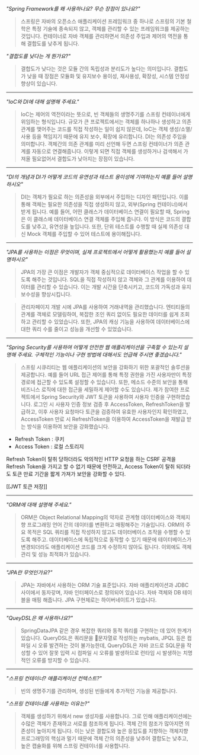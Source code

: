 *"Spring Framework를 왜 사용하나요? 무슨 장점이 있나요?"*

> 스프링은 자바의 오픈소스 애플리케이션 프레임워크 중 하나로 스프링의 기본 철학은 특정 기술에 종속되지 않고, 객체를 관리할 수 있는 프레임워크를 제공하는 것입니다. 
> 컨테이너로 자바 객체를 관리하면서 의존성 주입과 제어의 역전을 통해 결합도를 낮추게 됩니다.

*"결합도를 낮다는 게 뭔가요?"*

> 결합도가 낮다는 것은 모듈 간의 독립성과 분리도가 높다는 의미입니다. 결합도가 낮을 때 장점은 모듈화 및 유지보수 용이성, 재사용성, 확장성, 시스템 안정성 향상이 있습니다.

---
*"IoC와 DI에 대해 설명해 주세요."*

> IoC는 제어의 역전이라는 뜻으로, 빈 객체들의 생명주기를 스프링 컨테이너에게 위임하는 형식입니다. 규모가 큰 프로젝트에서는 객체를 하나하나 생성하고 의존관계를 맺어주는 코드를 직접 작성하는 일이 쉽지 않은데, IoC는 객체 생성/소멸/사용 등을 책임지기 때문에 유지 보수, 확장에 유리합니다.
> DI는 의존성 주입을 의미합니다. 객체간의 의존 관계를 미리 선언해 두면 스프링 컨테이너가 의존 관계를 자동으로 연결해줍니다.
> 이렇게 되면 직접 객체를 생성하거나 검색해서 가져올 필요없어서 결합도가 낮아지는 장점이 있습니다.

---
*"DI의 개념과 DI가 어떻게 코드의 유연성과 테스트 용이성에 기여하는지 예를 들어 설명하시오"*

> DI는 객체가 필요로 하는 의존성을 외부에서 주입하는 디자인 패턴입니다. 이를 통해 객체는 필요한 의존성을 직접 생성하지 않고, 외부(Spring 컨테이너)에서 받게 됩니다.
> 예를 들어, 어떤 클래스가 데이터베이스 연결이 필요할 때, Spring은 이 클래스에 데이터베이스 연결 객체를 주입해 줍니다. 이 방식은 코드의 결합도를 낮추고, 유연성을 높입니다.
> 또한, 단위 테스트를 수행할 때 실제 의존성 대신 Mock 객체를 주입할 수 있어 테스트에 용이해집니다.

---
*"JPA를 사용하는 이점은 무엇이며, 실제 프로젝트에서 어떻게 활용했는지 예를 들어 설명하시오"*

> JPA의 가장 큰 이점은 개발자가 객체 중심적으로 데이터베이스 작업을 할 수 있도록 해주는 것입니다. SQL을 직접 작성하지 않고 객체와 그 관계를 이용하여 데이터를 관리할 수 있습니다.
> 이는 개발 시간을 단축시키고, 코드의 가독성과 유지 보수성을 향상시킵니다.

> 관리자페이지 개발 시에 JPA를 사용하여 거래내역을 관리했습니다. 엔티티들의 관계를 객체로 모델링하여, 복잡한 조인 쿼리 없이도 필요한 데이터를 쉽게 조회하고 관리할 수 있었습니다. 또한, JPA의 캐싱 기능을 사용하여 데이터베이스에 대한 쿼리 수를 줄이고 성능을 개선할 수 있었습니다.

---
*"Spring Security를 사용하여 어떻게 안전한 웹 애플리케이션을 구축할 수 있는지 설명해 주세요. 구체적인 기능이나 구현 방법에 대해서도 언급해 주시면 좋겠습니다."*

> 스프링 시큐리티는 웹 애플리케이션의 보안을 강화하기 위한 포괄적인 솔루션을 제공합니다. 예를 들어 URL 접근 제어를 통해 특정 권한을 가진 사용자만이 특정 경로에 접근할 수 있도록 설정할 수 있습니다. 또한, 메소드 수준의 보안을 통해 비즈니스 로직에 대한 접근을 세밀하게 제어할 수도 있습니다.
> 제가 참여한 프로젝트에서 Spring Security와 JWT 토큰을 사용하여 사용자 인증을 구현하였습니다. 로그인 시 사용자 인증 정보 검증 후 AccessToken, RefreshToken을 발급하고, 이후 사용자 요청마다 토큰을 검증하여 유효한 사용자인지 확인하였고, AccessToken 만료 시 RefreshToken을 이용하여 AccessToken을 재발급 받는 방식을 이용하여 보안을 강화했습니다.

- Refresh Token : 쿠키 
- Access Token : 로컬 스토리지

Refresh Token이 탈취 당하더라도 악의적인 HTTP 요청을 하는 CSRF 공격을 Refresh Token을 가지고 할 수 없기 때문에 안전하고, 
Access Token이 탈취 되더라도 토큰 만료 기간을 짧게 가져가 보안을 강화할 수 있다.

[[JWT 토큰 저장]]

---
*"ORM에 대해 설명해 주세요."*

> ORM은 Object Relational Mapping의 약자로 관계형 데이터베이스와 객체지향 프로그래밍 언어 간의 데이터를 변환하고 매핑해주는 기술입니다. 
> ORM의 주요 목적은 SQL 쿼리를 직접 작성하지 않고도 데이터베이스 조작을 수행할 수 있도록 해주고. 데이터베이스에 독립적으로 동작할 수 있기 때문에 테이터베이스가 변경되더라도 애플리케이션 코드를 크게 수정하지 않아도 됩니다. 이외에도 객체 관리 및 성능 최적화가 있습니다.

---
*"JPA란 무엇인가요?"*

> JPA는 자바에서 사용하는 ORM 기술 표준입니다. 자바 애플리케이션과 JDBC 사이에서 동자갛며, 자바 인터페이스로 정의되어 있습니다.
> 자바 객체와 DB 테이블을 매핑 해줍니다. JPA 구현체로는 하이버네이트가 있습니다.

---
*"QueyDSL은 왜 사용하나요?"*

> SpringDataJPA 같은 경우 복잡한 쿼리와 동적 쿼리를 구현하는 데 있어 한계가 있습니다. QueryDSL은 쿼리문을 문자열로 작성하는 mybatis, JPQL 등은 컴파일 시 오류 발견하는 것이 불가능한데, QueryDSL은 자바 코드로 SQL문을 작성할 수 있어 잘못 입력 시 컴파일 시 오류를 발생하므로 런타임 시 발생하는 치명적인 오류를 방지할 수 있습니다.

---
*"스프링 컨테이너? 애플리케이션 컨텍스트?"*

> 빈의 생명주기를 관리하며, 생성된 빈들에게 추가적인 기능을 제공합니다.

*"스프링 컨테이너를 사용하는 이유는?"*

> 객체를 생성하기 위해서 new 생성자를 사용합니다. 그로 인해 애플리케이션에는 수많은 객체가 존재하고 서로를 참조하게 됩니다. 객체 간의 참조가 많아지면 의존성이 높아지게 됩니다.
> 이는 낮은 결합도와 높은 응집도를 지향하는 객체지향 프로그래밍의 핵심과 멀기 때문에 객체 간의 의존성을 낮추어 결합도는 낮추고, 높은 캡슐화를 위해 스프링 컨테이너를 사용합니다.


